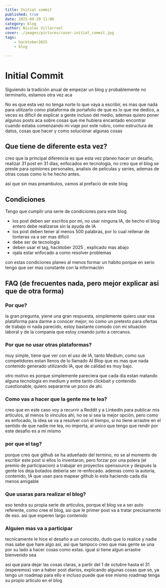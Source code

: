 ```yaml
---
title: Initial commit
published: true 
date: 2025-09-29 11:06
category: blog 
author: Nicolas Villarroel
cover: ./images/pictures/cover-initial_commit.jpg
tags:
    - hacktober2025
    - blog 

---
```

# Initial Commit

Siguiendo la tradición anual de empezar un blog y probablemente no terminarlo, estamos otra vez aca

<!--more-->

No es que esta vez no tenga norte lo que vaya a escribir, es mas que nada para utilizarlo como plataforma de portafolio de que es lo que me dedico, a veces es dificil de explicar a gente incluso del medio, ademas quiero poner algunos posts aca sobre cosas que me hubiera encantado encontrar cuando estaba comenzando mi viaje por este rubro, como estructura de datos, cosas que hacer y como soluciónar algunas cosas
## Que tiene de diferente esta vez?

creo que la principal diferencia es que esta vez planeo hacer un desafio, realizar 31 post en 31 dias, enfocados en tecnología, no creo que el blog se preste para opiniones personales, analisis de peliculas y series, ademas de otras cosas como lo he hecho antes.

asi que sin mas preambulos, vamos al prefacio de este blog
## Condiciones

Tengo que cumplir una serie de condiciones para este blog

- los post deben ser escritos por mi, no usar ninguna IA, de hecho el blog entero debe realizarse sin la ayuda de IA
- los post deben tener al menos 500 palabras, por lo cual rellenar de tonteras va a ser mas dificil
- debe ser de tecnología
- deben usar el tag, hacktober 2025 , explicado mas abajo
- ojala estar enfocado a como resolver problemas

con estas condiciones planeo al menos formar un habito porque en serio tengo que ser mas constante con la información
## FAQ (de frecuentes nada, pero mejor explicar asi que de otra forma)
### Por que?

la gran pregunta, yiene una gran respuesta, simplemente quiero usar esa plataforma para darme a conocer mejor, no como un pretexto para ofertas de trabajo ni nada parecido, estoy bastante comodo con mi situación laboral y de la compania que estoy creando junto a cercanos.

### Por que no usar otras plataformas?

muy simple, tiene que ver con el uso de IA, tanto Medium, como sus competidores estan llenos de lo llamado AI Blop que es mas que nada contenido generado utilizando IA, que de calidad es muy bajo.

otro motivo es porque simplemente pareciera que cada dia estan matando alguna tecnologia en medium y entre tanto clickbait y contenido cuestionable, quiero separarme un poco de ahi.

### Como vas a hacer que la gente me te lea?

creo que en este caso voy a recurrir a Reddit y a LinkedIn para publicar mis articulos, al menos lo vinculos ahi, no se si sea la mejor opción, pero como es enfocado, la idea se va a resolver con el tiempo, si no tiene arrastre en el sentido de que nadie me lea, no importa, al unico que tengo que rendir por este desafio es a mi mismo

### por que el tag?

porque creo que github se ha adueñado del termino, no se al momento de escribir este post si ellos lo inventaron, pero forzar por una polera (el premio de participacion) a trabajar en proyectos opensource y después la gente los deja botados deberia ser re-enfocado. ademas como la autoria, contenido, IA que usan para mapear github lo esta haciendo cada dia menos amigable
### Que usaras para realizar el blog?

eso tendra su propia serie de articulos, porque el blog va a ser auto referente, como cree el blog, asi que le primer post va a tratar precisamente de eso. asi que esperen largo contenido

### Alguien mas va a participar

tecnicamente le hice el desafio a un conocido, dudo que lo realice y nadie mas sabe que hare algo asi, asi que tampoco creo que mas gente se una por su lado a hacer cosas como estas. igual si tiene algun arrastre bienvenido sea

asi que para dejar las cosas claras, a partir del 1 de octubre hasta el 31 (esperemos) van a haber post diarios, explicando algunas cosas que se, ya tengo un roadmap para ello e incluso puede que ese mismo roadmap tenga su propio articulo en el blog
